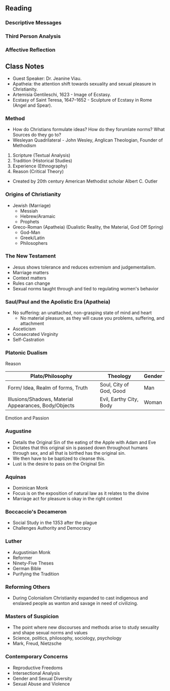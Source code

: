 ## Reading
### Descriptive Messages
### Third Person Analysis
### Affective Reflection

## Class Notes
- Guest Speaker: Dr. Jeanine Viau.
- Apatheia: the attention shift towards sexuality and sexual pleasure in Christianity.
- Artemisia Gentileschi, 1623 - Image of Ecstasy. 
- Ecstasy of Saint Teresa, 1647–1652 - Sculpture of Ecstasy in Rome (Angel and Spear).
### Method
- How do Christians formulate ideas? How do they forumlate norms? What Sources do they go to?
- Wesleyan Quadrilateral - John Wesley, Anglican Theologian, Founder of Methodism 
1. Scripture (Textual Analysis)
2. Tradition (Historical Studies)
3. Experience (Ethnography)
4. Reason (Critical Theory)
- Created by 20th century American Methodist scholar Albert C. Outler
### Origins of Christianity
- Jewish (Marriage)
	- Messiah
	- Hebrew/Aramaic
	- Prophets
- Greco-Roman (Apatheia) (Dualistic Reality, the Material, God Off Spring)
	- God-Man
	- Greek/Latin
	- Philosophers
### The New Testament
- Jesus shows tolerance and reduces extremism and judgementalism.
- Marriage matters
- Context matters
- Rules can change
- Sexual norms taught through and tied to regulating women's behavior
### Saul/Paul and the Apolistic Era (Apatheia)
- No suffering: an unattached, non-grasping state of mind and heart
	- No material pleasure, as they will cause you problems, suffering, and attachment
- Asceticism
- Consecrated Virginity
- Self-Castration
### Platonic Dualism

Reason

| Plato/Philosophy | Theology | Gender |
| ---- | ---- | ---- |
| Form/ Idea, Realm of forms, Truth | Soul, City of God, Good | Man |
| Illusions/Shadows, Material Appearances, Body/Objects | Evil, Earthy City, Body | Woman |

Emotion and Passion
### Augustine
- Details the Original Sin of the eating of the Apple with Adam and Eve
- Dictates that this original sin is passed down throughout humans through sex, and all that is birthed has the original sin.
- We then have to be baptized to cleanse this.
- Lust is the desire to pass on the Original Sin
### Aquinas 
- Dominican Monk
- Focus is on the exposition of natural law as it relates to the divine
- Marriage act for pleasure is okay in the right context
### Boccaccio's Decameron
- Social Study in the 1353 after the plague
- Challenges Authority and Democracy
### Luther
- Augustinian Monk
- Reformer
- Ninety-Five Theses
- German Bible
- Purifying the Tradition
### Reforming Others
- During Colonialism Christianity expanded to cast indigenous and enslaved people as wanton and savage in need of civilizing.
### Masters of Suspicion 
- The point where new discourses and methods arise to study sexuality and shape sexual norms and values
- Science, politics, philosophy, sociology, psychology
- Mark, Freud, Nietzsche
### Contemporary Concerns
- Reproductive Freedoms
- Intersectional Analysis
- Gender and Sexual Diversity
- Sexual Abuse and Violence